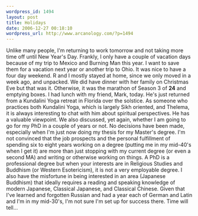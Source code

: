 ```yaml
--- 
wordpress_id: 1494
layout: post
title: Holidays
date: 2006-12-27 00:18:10
wordpress_url: http://www.arcanology.com/?p=1494
---
```

Unlike many people, I'm returning to work tomorrow and not taking more time off until New Year's Day. Frankly, I only have a couple of vacation days because of my trip to Mexico and Burning Man this year. I want to save them for a vacation next year or another trip to Ohio. It was nice to have a four day weekend. R and I mostly stayed at home, since we only moved in a week ago, and unpacked. We did have dinner with her family on Christmas Eve but that was it. Otherwise, it was the marathon of Season 3 of <strong>24</strong> and emptying boxes. I had lunch with my friend, Mark, today. He's just returned from a Kundalini Yoga retreat in Florida over the solstice. As someone who practices both Kundalini Yoga, which is largely Sikh oriented, and Thelema, it is always interesting to chat with him about spiritual perspectives. He has a valuable viewpoint. We also discussed, yet again, whether I am going to go for my PhD in a couple of years or not. No decisions have been made, especially when I'm just now doing my thesis for my Master's degree. I'm not convinced that the job prospects and the personal fulfillment of spending six to eight years working on a degree (putting me in my mid-40's when I get it) are more than just stopping with my current degree (or even a second MA) and writing or otherwise working on things. A PhD is a professional degree but when your interests are in Religious Studies and Buddhism (or Western Esotericism), it is not a very employable degree. I also have the misfortune in being interested in an area (Japanese Buddhism) that ideally requires a reading and speaking knowledge of modern Japanese, Classical Japanese, and Classical Chinese. Given that I've learned and forgotten Russian and had a year each of German and Latin and I'm in my mid-30's, I'm not sure I'm set up for success there. Time will tell...